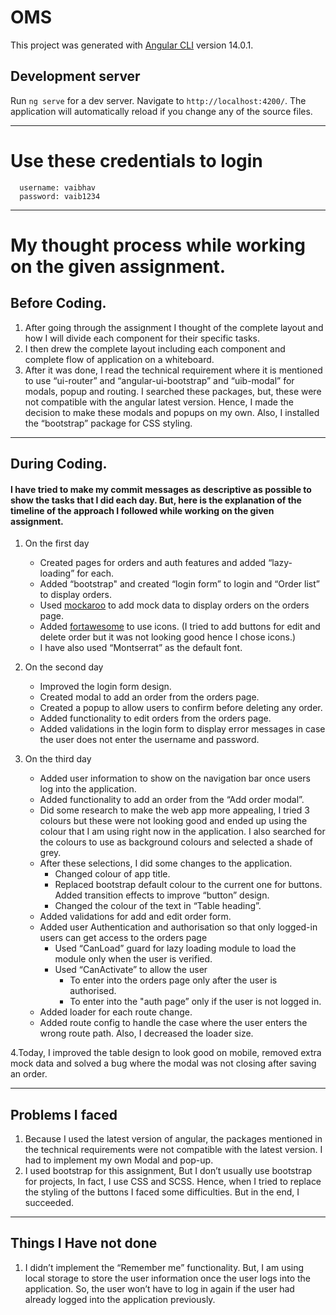 # OMS

This project was generated with [Angular CLI](https://github.com/angular/angular-cli) version 14.0.1.

## Development server

Run `ng serve` for a dev server. Navigate to `http://localhost:4200/`. The application will automatically reload if you change any of the source files.

---
# Use these credentials to login
```
  username: vaibhav
  password: vaib1234
```


---

# My thought process while working on the given assignment.

## Before Coding.

1. After going through the assignment I thought of the complete layout and how I will divide each component for their specific tasks.
2. I then drew the complete layout including each component and complete flow of application on a whiteboard.
3. After it was done, I read the technical requirement where it is mentioned to use “ui-router” and “angular-ui-bootstrap” and “uib-modal” for modals, popup and routing. I searched these packages, but, these were not compatible with the angular latest version. Hence, I made the decision to make these modals and popups on my own. Also, I installed the “bootstrap” package for CSS styling.

---

## During Coding.

#### I have tried to make my commit messages as descriptive as possible to show the tasks that I did each day. But, here is the explanation of the timeline of the approach I followed while working on the given assignment.

1. On the first day

   - Created pages for orders and auth features and added “lazy-loading” for each.
   - Added “bootstrap" and created “login form” to login and “Order list” to display orders.
   - Used [mockaroo](“https://www.mockaroo.com”) to add mock data to display orders on the orders page.
   - Added [fortawesome](“https://www.npmjs.com/package/@fortawesome/fontawesome-free”) to use icons. (I tried to add buttons for edit and delete order but it was not looking good hence I chose icons.)
   - I have also used “Montserrat” as the default font.

2. On the second day

   - Improved the login form design.
   - Created modal to add an order from the orders page.
   - Created a popup to allow users to confirm before deleting any order.
   - Added functionality to edit orders from the orders page.
   - Added validations in the login form to display error messages in case the user does not enter the username and password.

3. On the third day
   - Added user information to show on the navigation bar once users log into the application.
   - Added functionality to add an order from the “Add order modal”.
   - Did some research to make the web app more appealing, I tried 3 colours but these were not looking good and ended up using the colour that I am using right now in the application. I also searched for the colours to use as background colours and selected a shade of grey.
   - After these selections, I did some changes to the application.
     - Changed colour of app title.
     - Replaced bootstrap default colour to the current one for buttons. Added transition effects to improve “button” design.
     - Changed the colour of the text in “Table heading”.
   - Added validations for add and edit order form.
   - Added user Authentication and authorisation so that only logged-in users can get access to the orders page
     - Used “CanLoad” guard for lazy loading module to load the module only when the user is verified.
     - Used “CanActivate” to allow the user
       - To enter into the orders page only after the user is authorised.
       - To enter into the "auth page” only if the user is not logged in.
   - Added loader for each route change.
   - Added route config to handle the case where the user enters the wrong route path. Also, I decreased the loader size.

4.Today, I improved the table design to look good on mobile, removed extra mock data and solved a bug where the modal was not closing after saving an order.

---

## Problems I faced

1. Because I used the latest version of angular, the packages mentioned in the technical requirements were not compatible with the latest version. I had to implement my own Modal and pop-up.
2. I used bootstrap for this assignment, But I don’t usually use bootstrap for projects, In fact, I use CSS and SCSS. Hence, when I tried to replace the styling of the buttons I faced some difficulties. But in the end, I succeeded.

---

## Things I Have not done

1. I didn’t implement the “Remember me” functionality. But, I am using local storage to store the user information once the user logs into the application. So, the user won’t have to log in again if the user had already logged into the application previously.
